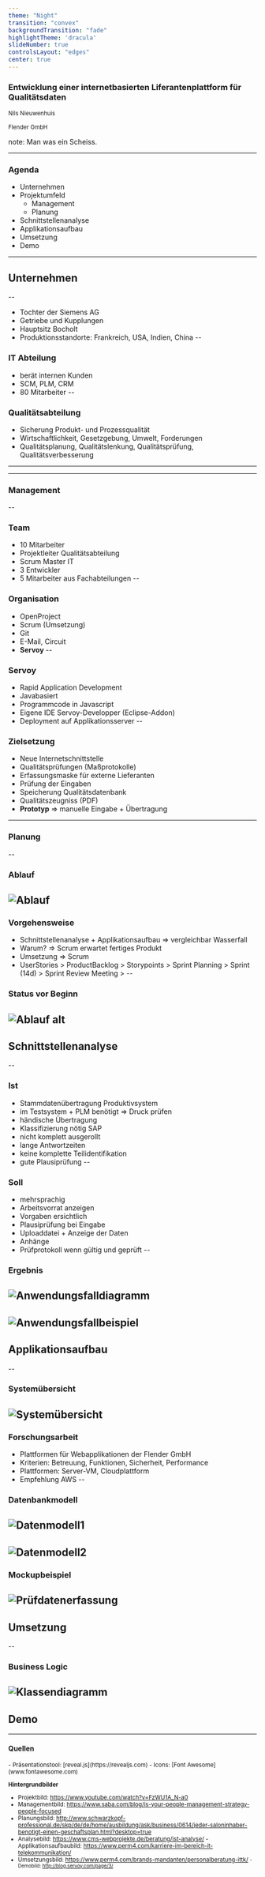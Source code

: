 ```yaml
---
theme: "Night"
transition: "convex"
backgroundTransition: "fade"
highlightTheme: 'dracula'
slideNumber: true
controlsLayout: "edges"
center: true
---
```


<!-- styling -->
<link rel="stylesheet" href="https://use.fontawesome.com/releases/v5.0.13/css/all.css" integrity="sha384-DNOHZ68U8hZfKXOrtjWvjxusGo9WQnrNx2sqG0tfsghAvtVlRW3tvkXWZh58N9jp" crossorigin="anonymous">
<style>
html.back .slide-background.present {
	opacity: 0.7 !important;
    background-color: white;
}
html.img .reveal img {
    height: 500px;
    width: 500px;
}
</style>
<!-- /styling -->

### Entwicklung einer internetbasierten Liferantenplattform für Qualitätsdaten 

<small>Nils Nieuwenhuis</small>

<small>Flender GmbH</small>

note: Man was ein Scheiss.

---

### Agenda <i class="far fa-calendar-alt"></i>
- Unternehmen
- Projektumfeld
    - Management
    - Planung
- Schnittstellenanalyse
- Applikationsaufbau
- Umsetzung
- Demo
---

<!-- .slide: data-background="Produktionsstandorte_BigPic.jpg" data-state="back" -->
## Unternehmen
--
- Tochter der Siemens AG
- Getriebe und Kupplungen
- Hauptsitz Bocholt
- Produktionsstandorte: Frankreich, USA, Indien, China
--

### IT Abteilung <i class="fas fa-laptop"></i>
- berät internen Kunden
- SCM, PLM, CRM
- 80 Mitarbeiter
--

### Qualitätsabteilung <i class="fas fa-clipboard-check"></i>
- Sicherung Produkt- und Prozessqualität
- Wirtschaftlichkeit, Gesetzgebung, Umwelt, Forderungen
- Qualitätsplanung, Qualitätslenkung, Qualitätsprüfung, Qualitätsverbesserung
---

<!-- .slide: data-background="projekt.jpg" -->
---

<!-- .slide: data-background="management.jpg" data-state="back" -->

### Management
--

### Team <i class="fas fa-users"></i>
- 10 Mitarbeiter
- Projektleiter Qualitätsabteilung
- Scrum Master IT
- 3 Entwickler
- 5 Mitarbeiter aus Fachabteilungen
--

### Organisation <i class="fas fa-toolbox"></i>
- OpenProject
- Scrum (Umsetzung)
- Git
- E-Mail, Circuit
- **Servoy**
--

### Servoy
- Rapid Application Development
- Javabasiert
- Programmcode in Javascript
- Eigene IDE Servoy-Developper (Eclipse-Addon)
- Deployment auf Applikationsserver
--

### Zielsetzung <i class="fas fa-bullseye"></i>
- Neue Internetschnittstelle
- Qualitätsprüfungen (Maßprotokolle)
- Erfassungsmaske für externe Lieferanten
- Prüfung der Eingaben
- Speicherung Qualitätsdatenbank
- Qualitätszeugniss (PDF)
- **Prototyp** => manuelle Eingabe + Übertragung
---

<!-- .slide: data-background="planung.png" data-state="back" -->
### Planung
--

### Ablauf <i class="fas fa-clock"></i>
![Ablauf](ablauf.png)
--

### Vorgehensweise <i class="fas fa-list-ol"></i>
- Schnittstellenanalyse + Applikationsaufbau => vergleichbar Wasserfall
- Warum? => Scrum erwartet fertiges Produkt
- Umsetzung => Scrum
- UserStories > ProductBacklog > Storypoints > Sprint Planning > Sprint (14d) > Sprint Review Meeting > <i class="fas fa-redo"></i>
--

### Status vor Beginn <i class="fas fa-history"></i>
![Ablauf alt](status_alt.png)
---

<!-- .slide: data-background="analyse.jpg" data-state="back" -->
## Schnittstellenanalyse
--

### Ist
- Stammdatenübertragung Produktivsystem
- im Testsystem + PLM benötigt => Druck prüfen
- händische Übertragung
- Klassifizierung nötig SAP
- nicht komplett ausgerollt
- lange Antwortzeiten
- keine komplette Teilidentifikation
- gute Plausiprüfung
--

### Soll
- mehrsprachig
- Arbeitsvorrat anzeigen
- Vorgaben ersichtlich
- Plausiprüfung bei Eingabe
- Uploaddatei + Anzeige der Daten
- Anhänge
- Prüfprotokoll wenn gültig und geprüft
--

### Ergebnis
![Anwendungsfalldiagramm](Anwendungsfalldiagramm.png)
--

![Anwendungsfallbeispiel](Anwendungsfallbeispiel.png)
---

<!-- .slide: data-background="Applikationsaufbau.jpg" data-state="back" -->
## Applikationsaufbau 
--

### Systemübersicht <i class="fas fa-server"></i>
![Systemübersicht](Systemuebersicht.png) <!-- .element: style="Background-color:white" -->
--

### Forschungsarbeit <i class="fas fa-vial"></i>
- Plattformen für Webapplikationen der Flender GmbH
- Kriterien: Betreuung, Funktionen, Sicherheit, Performance
- Plattformen: Server-VM, Cloudplattform
- Empfehlung AWS
--

### Datenbankmodell <i class="fas fa-database"></i>
![Datenmodell1](Datenmodell1.png) <!-- .element: style="height:500px"-->
--

![Datenmodell2](Datenmodell2.png) <!-- .element: style="height:500px"-->
--

### Mockupbeispiel
![Prüfdatenerfassung](MockupPruefdatenerfassung.png)
---

<!-- .slide: data-background="Umsetzung.jpg" data-state="back" -->
## Umsetzung
--

### Business Logic <i class="fas fa-code"></i>
![Klassendiagramm](Klassendiagramm.png) <!-- .element: style="Background-color:white;height:500px" -->
---

<!-- .slide: data-background="Demo.jpg" data-state="back" -->
## Demo
---

#### Quellen
<small>
- Präsentationstool: [reveal.js](https://revealjs.com)
- Icons: [Font Awesome](www.fontawesome.com)

**Hintergrundbilder**
- Projektbild: https://www.youtube.com/watch?v=FzWU1A_N-a0
- Managementbild: https://www.saba.com/blog/is-your-people-management-strategy-people-focused
- Planungsbild: http://www.schwarzkopf-professional.de/skp/de/de/home/ausbildung/ask/business/0614/jeder-saloninhaber-benotigt-einen-geschaftsplan.html?desktop=true
- Analysebild: https://www.cms-webprojekte.de/beratung/ist-analyse/
-Applikationsaufbaubild: https://www.perm4.com/karriere-im-bereich-it-telekommunikation/
- Umsetzungsbild: https://www.perm4.com/brands-mandanten/personalberatung-ittk/
<small>- Demobild: http://blog.servoy.com/page/3/
</small>
